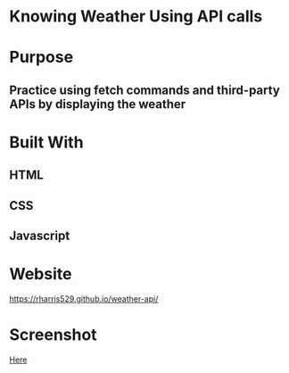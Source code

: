 # Knowing Weather Using API calls 

# Purpose
## Practice using fetch commands and third-party APIs by displaying the weather

# Built With 
## HTML
## CSS 
## Javascript

# Website
https://rharris529.github.io/weather-api/

# Screenshot
[Here](https://user-images.githubusercontent.com/95841121/152725707-3d55fd13-17e8-4f84-a012-f90846e468f9.JPG)